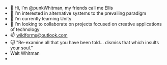 - 👋 Hi, I’m @punkWhitman, my friends call me Ellis
- 👀 I’m interested in alternative systems to the prevailing paradigm
- 🌱 I’m currently learning Unity
- 💞️ I’m looking to collaborate on projects focused on creative applications of technology
- 📫 wildforms@outlook.com
- 🐱 "Re-examine all that you have been told... dismiss that which insults your soul.”
- Walt Whitman
-

<!---
punkWhitman/punkWhitman is a ✨ special ✨ repository because its `README.md` (this file) appears on your GitHub profile.
You can click the Preview link to take a look at your changes.
--->
